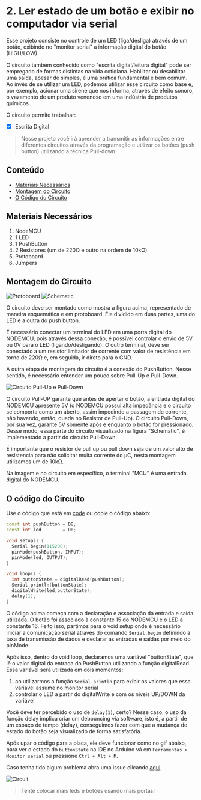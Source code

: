 # 2. Ler estado de um botão e exibir no computador via serial

Esse projeto consiste no controle de um LED (liga/desliga) através de um botão, exibindo no "monitor serial" a informação digital do botão (HIGH/LOW).

O circuito também conhecido como "escrita digital/leitura digital" pode ser empregado de formas distintas na vida cotidiana. Habilitar ou desabilitar uma saída, apesar de simples, é uma prática fundamental e bem comum. Ao invés de se utilizar um LED, podemos utilizar esse circuito como base e, por exemplo, acionar uma sirene que nos informa, através de efeito sonoro, o vazamento de um produto venenoso em uma indústria de produtos químicos.

O circuito permite trabalhar:

- [x] Escrita Digital

> Nesse projeto você irá aprender a transmitir as informações entre diferentes circuitos através da programação e utilizar os botões (push button) utilizando a técnica Pull-down.

## Conteúdo
- [Materiais Necessários](#materiais-necessários)
- [Montagem do Circuito](#montagem-do-circuito)
- [O Código do Circuito](#o-c&oacute;digo-do-circuito)

## Materiais Necessários
1. NodeMCU
2. 1 LED
3. 1 PushButton
4. 2 Resistores (um de 220Ω e outro na ordem de 10kΩ) 
6. Protoboard
7. Jumpers

## Montagem do Circuito

![Protoboard](assets/protob.png)
![Schematic](assets/schematic.png)

O circuito deve ser montado como mostra a figura acima, representado de maneira esquemática e em protoboard. Ele dividido em duas partes, uma do LED e a outra do push button.

É necessário conectar um terminal do LED em uma porta digital do NODEMCU, pois através dessa conexão, é possível controlar o envio de 5V ou 0V para o LED (ligando/desligando). O outro terminal, deve ser conectado a um resistor limitador de corrente com valor de resistência em torno de 220Ω e, em seguida, ir direto para o GND.

A outra etapa de montagem do circuito é a conexão do PushButton. Nesse sentido, é necessário entender um pouco sobre Pull-Up e Pull-Down.

![Circuito Pull-Up e Pull-Down](assets/PULLUPPULLDOWN.jpg)

O circuito Pull-UP garante que antes de apertar o botão, a entrada digital do NODEMCU apresente 5V (o NODEMCU possui alta impedância e o circuito se comporta como um aberto, assim impedindo a passagem de corrente, não havendo, então, queda no Resistor de Pull-Up). O circuito Pull-Down, por sua vez, garante 5V somente após e enquanto o botão for pressionado. Desse modo, essa parte do circuito visualizado na figura "Schematic", é implementado a partir do circuito Pull-Down. 

É importante que o resistor de pull up ou pull down seja de um valor alto de resistencia para não solicitar muita corrente do µC, nesta montagem utilizamos um de 10kΩ.

Na imagem e no circuito em específico, o terminal "MCU" é uma entrada digital do NODEMCU.


## O código do Circuito

Use o código que está em [code](code) ou copie o código abaixo:
 
```C++
const int pushButton = D8;
const int led        = D0;

void setup() {
  Serial.begin(115200);
  pinMode(pushButton, INPUT);
  pinMode(led, OUTPUT);
}

void loop() {
  int buttonState = digitalRead(pushButton);
  Serial.println(buttonState);
  digitalWrite(led,buttonState);
  delay(1);
}
```
O código acima começa com a declaração e associação da entrada e saída utilizada. O botão foi associado à constante 15 do NODEMCU e o LED à constante 16. Feito isso, partimos para o void setup onde é necessário iniciar a comunicação serial através do comando ```Serial.begin``` definindo a taxa de transmissão de dados e declarar as entradas e saídas por meio do pinMode.

Após isso, dentro do void loop, declaramos uma variável "buttonState", que lê o valor digital da entrada do PushButton utilizando a função digitalRead. Essa variável será utilizada em dois momentos: 

1) ao utilizarmos a função ```Serial.println``` para exibir os valores que essa variável assume no monitor serial
2) controlar o LED a partir do digitalWrite e com os níveis UP/DOWN da variável

Você deve ter percebido o uso de ```delay(1)```, certo? Nesse caso, o uso da função delay implica criar um debouncing via software, isto é, a partir de um espaço de tempo (delay), conseguimos fazer com que a mudança de estado do botão seja visualizado de forma satisfatória.

Após upar o código para a placa, ele deve funcionar como no gif abaixo, para ver o estado do ```buttonState``` na IDE no Arduino vá em ```Ferramentas > Monitor serial``` ou pressione ```Ctrl + Alt + M```.

Caso tenha tido algum problema abra uma issue clicando [aqui](https://github.com/PETEletricaUFBA/IoT/issues/new) 

![Circuit](assets/circuitoGif2.gif)

> Tente colocar mais leds e botões usando mais portas!

